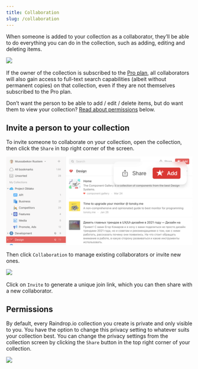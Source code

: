 ```yaml
---
title: Collaboration
slug: /collaboration
---
```


When someone is added to your collection as a collaborator, they’ll be able to do everything you can do in the collection, such as adding, editing and deleting items.

![](hero.jpg)

If the owner of the collection is subscribed to the [Pro plan](../../billing/premium-features.md), all collaborators will also gain access to full-text search capabilities (albeit without permanent copies) on that collection, even if they are not themselves subscribed to the Pro plan.

Don’t want the person to be able to add / edit / delete items, but do want them to view your collection? [Read about permissions](#permissions) below.

## Invite a person to your collection
To invite someone to collaborate on your collection, open the collection, then click the `Share` in top right corner of the screen. 

![](share.png)

Then click `Collaboration` to manage existing collaborators or invite new ones.

<p><img src={require('./invite.png').default} style={{maxHeight:555}} /></p>

Click on `Invite` to generate a unique join link, which you can then share with a new collaborator.


## Permissions
By default, every Raindrop.io collection you create is private and only visible to you.
You have the option to change this privacy setting to whatever suits your collection best.
You can change the privacy settings from the collection screen by clicking the `Share` button in the top right corner of your collection. 

<p><img src={require('./access.png').default} style={{maxHeight:388}} /></p>